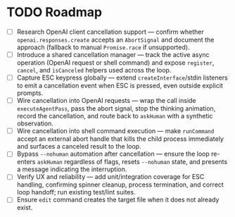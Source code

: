 # TODO Roadmap

- [ ] Research OpenAI client cancellation support — confirm whether `openai.responses.create` accepts an `AbortSignal` and document the approach (fallback to manual `Promise.race` if unsupported).
- [ ] Introduce a shared cancellation manager — track the active async operation (OpenAI request or shell command) and expose `register`, `cancel`, and `isCanceled` helpers used across the loop.
- [ ] Capture ESC keypress globally — extend `createInterface`/stdin listeners to emit a cancellation event when ESC is pressed, even outside explicit prompts.
- [ ] Wire cancellation into OpenAI requests — wrap the call inside `executeAgentPass`, pass the abort signal, stop the thinking animation, record the cancellation, and route back to `askHuman` with a synthetic observation.
- [ ] Wire cancellation into shell command execution — make `runCommand` accept an external abort handle that kills the child process immediately and surfaces a canceled result to the loop.
- [ ] Bypass `--nohuman` automation after cancellation — ensure the loop re-enters `askHuman` regardless of flags, resets `--nohuman` state, and presents a message indicating the interruption.
- [ ] Verify UX and reliability — add unit/integration coverage for ESC handling, confirming spinner cleanup, process termination, and correct loop handoff; run existing test/lint suites.
- [ ] Ensure `edit` command creates the target file when it does not already exist.
